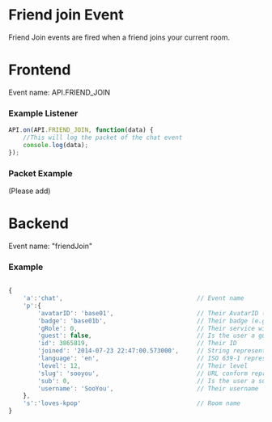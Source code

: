 # Friend join Event

Friend Join events are fired when a friend joins your current room.

# Frontend

Event name: API.FRIEND_JOIN

### Example Listener

```js
API.on(API.FRIEND_JOIN, function(data) {
    //This will log the packet of the chat event
    console.log(data);
});
```

### Packet Example

(Please add)

# Backend

Event name: "friendJoin"

### Example
```js

{
    'a':'chat',                                     // Event name
    'p':{                                   
        'avatarID': 'base01',                       // Their AvatarID (e.g.: 'base01')
        'badge': 'base01b',                         // Their badge (e.g.: '80sb01')
        'gRole': 0,                                 // Their service wide role (0 = None; 3 = Brand Ambassador (BA); 5 = Admin)
        'guest': false,                             // Is the user a guest?
        'id': 3865819,                              // Their ID
        'joined': '2014-07-23 22:47:00.573000',     // String representation of the time they joined plug (e.g.: '2014-07-23 22:47:00.573000')
        'language': 'en',                           // ISO 639-1 representation of their used language
        'level': 12,                                // Their level
        'slug': 'sooyou',                           // URL conform representation of their name (also used for the profile page)
        'sub': 0,                                   // Is the user a subscriber? (0 = false; 1 = true)
        'username': 'SooYou',                       // Their username
    },
    's':'loves-kpop'                                // Room name
}
```